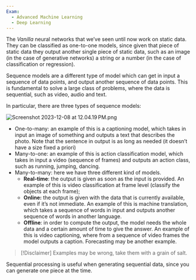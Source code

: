 ```yaml
---
Exam:
  - Advanced Machine Learning
  - Deep Learning
---
```

The *Vanilla* neural networks that we’ve seen until now work on static data. They can be classified as one-to-one models, since given that piece of static data they output another single piece of static data, such as an image (in the case of generative networks) a string or a number (in the case of classification or regression).

Sequence models are a different type of model which can get in input a sequence of data points, and output another sequence of data points. This is fundamental to solve a large class of problems, where the data is sequential, such as video, audio and text.

In particular, there are three types of sequence models:

![Screenshot 2023-12-08 at 12.04.19 PM.png](Screenshot_2023-12-08_at_12.04.19_PM.jpeg)

- One-to-many: an example of this is a captioning model, which takes in input an image of something and outputs a text that describes the photo. Note that the sentence in output is as long as needed (it doesn’t have a size fixed a priori)
- Many-to-one: an example of this is action classification model, which takes in input a video (sequence of frames) and outputs an action class, such as running, jumping, dancing.
- Many-to-many: here we have three different kind of models.
    - **Real-time**: the output is given as soon as the input is provided. An example of this is video classification at frame level (classify the objects at each frame);
    - **Online:** the output is given with the data that is currently available, even if it’s not immediate. An example of this is machine translation, which takes a sequence of words in input and outputs another sequence of words in another language.
    - **Offline**: in order to compute the output, the model needs the whole data and a certain amount of time to give the answer. An example of this is video captioning, where from a sequence of video frames the model outputs a caption. Forecasting may be another example.

>[!Disclaimer]
Examples may be wrong, take them with a grain of salt.

Sequential processing is useful when generating sequential data, since you can generate one piece at the time.